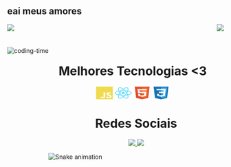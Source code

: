 ## eai meus amores

<div>
  
  <img  height="180em" src="https://github-readme-stats.vercel.app/api?username=cplxx&show_icons=true&theme=great-gatsby&include_all_commits=true&count_private=true"/>
  <img align="right" height="180em" src="https://github-readme-stats.vercel.app/api/top-langs/?username=cplxx&layout=compact&langs_count=16&theme=great-gatsby"/>
</div>
<br>

<div  align="center"> 
  <div style="display: inline_block"><br>
    <img align="left" height="250" alt="coding-time" src="code.gif">
    <h1 align="center">Melhores Tecnologias <3</h1>
    <img align="center" height="30" width="40" alt="js-icon"  src="https://raw.githubusercontent.com/devicons/devicon/master/icons/javascript/javascript-plain.svg">
    <img align="center" height="30" width="40" alt="react-icon" src="https://raw.githubusercontent.com/devicons/devicon/master/icons/react/react-original.svg">
    <img align="center" height="30" width="40" alt="html-icon" src="https://raw.githubusercontent.com/devicons/devicon/master/icons/html5/html5-original.svg">
    <img align="center" height="30" width="40" alt="css-icon" src="https://raw.githubusercontent.com/devicons/devicon/master/icons/css3/css3-original.svg">
   </div>
    
  
  <h1 align="center">Redes Sociais</h1>
    <a href = "mailto: brasillucas294@gmail.com">
      <img width="30" src="gmail.svg">
    </a>
    <a href = "https://www.linkedin.com/in/cplx">
      <img width="25" src="linkedin.svg">
    </a>
</div>
  
![Snake animation](https://github.com/cplxx/cplxx/blob/output/github-contribution-grid-snake.svg)
